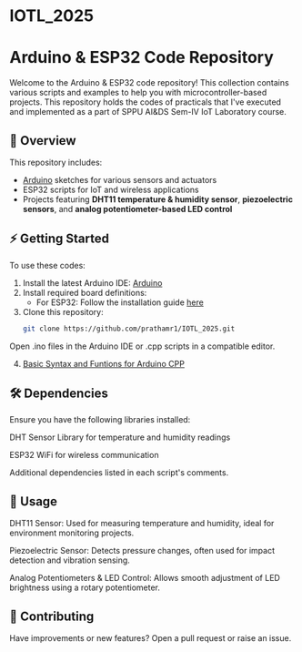 # IOTL_2025

# Arduino & ESP32 Code Repository

Welcome to the Arduino & ESP32 code repository! This collection contains various scripts and examples to help you with microcontroller-based projects.
This repository holds the codes of practicals that I've executed and implemented as a part of SPPU AI&DS Sem-IV IoT Laboratory course. 

## 📌 Overview

This repository includes:
- [Arduino](Overview.md) sketches for various sensors and actuators
- ESP32 scripts for IoT and wireless applications
- Projects featuring **DHT11 temperature & humidity sensor**, **piezoelectric sensors**, and **analog potentiometer-based LED control**

## ⚡ Getting Started

To use these codes:
1. Install the latest Arduino IDE: [Arduino](https://www.arduino.cc/en/software)
2. Install required board definitions:
   - For ESP32: Follow the installation guide [here](https://docs.espressif.com/projects/arduino-esp32/en/latest/installing.html)
3. Clone this repository:
   ```sh
   git clone https://github.com/prathamr1/IOTL_2025.git
Open .ino files in the Arduino IDE or .cpp scripts in a compatible editor.

4. [Basic Syntax and Funtions for Arduino CPP](Syntax_Funtions.md)

## 🛠️ Dependencies

Ensure you have the following libraries installed:

DHT Sensor Library for temperature and humidity readings

ESP32 WiFi for wireless communication

Additional dependencies listed in each script's comments.


## 📖 Usage
DHT11 Sensor: Used for measuring temperature and humidity, ideal for environment monitoring projects.

Piezoelectric Sensor: Detects pressure changes, often used for impact detection and vibration sensing.

Analog Potentiometers & LED Control: Allows smooth adjustment of LED brightness using a rotary potentiometer.


## 🤝 Contributing
Have improvements or new features? Open a pull request or raise an issue.
